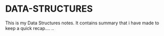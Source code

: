 # DATA-STRUCTURES
This is my Data Structures notes.
It contains summary that i have made to keep a quick recap....
..
